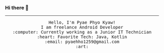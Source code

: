 ### Hi there 👋

<!--
**dagger11/dagger11** is a ✨ _special_ ✨ repository because its `README.md` (this file) appears on your GitHub profile.

Here are some ideas to get you started:

- 🔭 I’m currently working on ...
- 🌱 I’m currently learning ...
- 👯 I’m looking to collaborate on ...
- 🤔 I’m looking for help with ...
- 💬 Ask me about ...
- 📫 How to reach me: ...
- 😄 Pronouns: ...
- ⚡ Fun fact: ...
-->

 <hr></hr>
<p align="center">
  <samp>
    Hello, I'm Pyae Phyo Kyaw! <br>
    I am freelance Android Developer  <br>
    :computer: Currently working as a Junior IT Technician
    :heart: Favorite Tech: Java, Kotlin <br>
    :email:	pyaehho1259@gmail.com <br>
    :art: <br>
  
  </samp>
</p>

